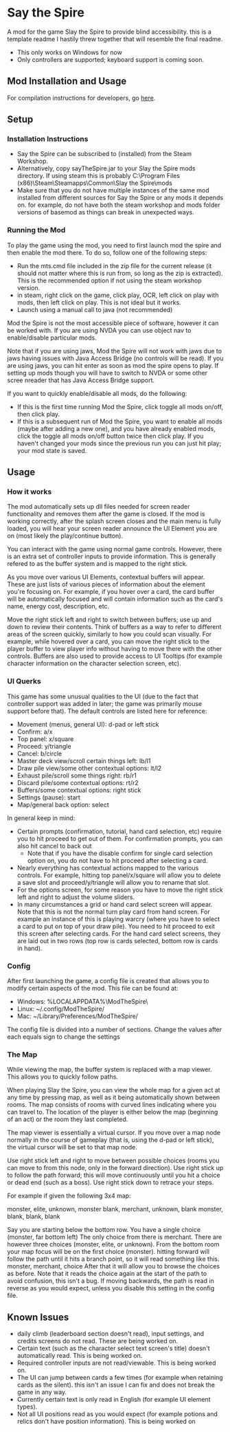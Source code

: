 # Say the Spire

A mod for the game Slay the Spire to provide blind accessibility. this is a template readme I hastily threw together that will resemble the final readme.

* This only works on Windows for now
* Only controllers are supported; keyboard support is coming soon.

## Mod Installation and Usage

For compilation instructions for developers, go [here](devs.md).
## Setup

### Installation Instructions

* Say the Spire can be subscribed to (installed) from the Steam Workshop.
* Alternatively, copy sayTheSpire.jar to your Slay the Spire mods directory. If using steam this is probably C:\Program Files (x86)\Steam\Steamapps\Common\Slay the Spire\mods
* Make sure that you do not have multiple instances of the same mod installed from different sources for Say the Spire or any mods it depends on. for example, do not have both the steam workshop and mods folder versions of basemod as things can break in unexpected ways.

### Running the Mod

To play the game using the mod, you need to first launch mod the spire and then enable the mod there. To do so, follow one of the following steps:

* Run the mts.cmd file included in the zip file for the current release (it should not matter where this is run from, so long as the zip is extracted). This is the recommended option if not using the steam workshop version.
* in steam, right click on the game, click play, OCR, left click on play with mods, then left click on play. This is not ideal but it works.
* Launch using a manual call to java (not recommended)

Mod the Spire is not the most accessible piece of software, however it can be worked with. If you are using NVDA you can use object nav to enable/disable particular mods.

Note that if you are using jaws, Mod the Spire will not work with jaws due to jaws having issues with Java Access Bridge (no controls will be read). If you are using jaws, you can hit enter as soon as mod the spire opens to play. If setting up mods though you will have to switch to NVDA or some other scree nreader that has Java Access Bridge support.

If you want to quickly enable/disable all mods, do the following:

* If this is the first time running Mod the Spire, click toggle all mods on/off, then click play.
* If this is a subsequent run of Mod the Spire, you want to enable all mods (maybe after adding a new one), and you have already enabled mods, click the toggle all mods on/off button twice then click play. If you haven't changed your mods since the previous run you can just hit play; your mod state is saved.

## Usage

### How it works

The mod automatically sets up dll files needed for screen reader functionality and removes them after the game is closed. If the mod is working correctly, after the splash screen closes and the main menu is fully loaded, you will hear your screen reader announce the UI Element you are on (most likely the play/continue button).

You can interact with the game using normal game controls. However, there is an extra set of controller inputs to provide information. This is generally refered to as the buffer system and is mapped to the right stick.

As you move over various UI Elements, contextual buffers will appear. These are just lists of various pieces of information about the element you're focusing on. For example, if you hover over a card, the card buffer will be automatically focused and will contain information such as the card's name, energy cost, description, etc.

Move the right stick left and right to switch between buffers; use up and down to review their contents. Think of buffers as a way to refer to different areas of the screen quickly, similarly to how you could scan visually. For example, while hovered over a card, you can move the right stick to the player buffer to view player info without having to move there with the other controls. Buffers are also used to provide access to UI Tooltips (for example character information on the character selection screen, etc).

### UI Querks

This game has some unusual qualities to the UI (due to the fact that controller support was added in later; the game was primarily mouse support before that). The default controls are listed here for reference:

* Movement (menus, general UI): d-pad or left stick
* Confirm: a/x
* Top panel: x/square
* Proceed: y/triangle
* Cancel: b/circle
* Master deck view/scroll certain things left: lb/l1
* Draw pile view/some other contextual options: lt/l2
* Exhaust pile/scroll some things right: rb/r1
* Discard pile/some contextual options: rt/r2
* Buffers/some contextual options: right stick
* Settings (pause): start
* Map/general back option: select

In general keep in mind:

* Certain prompts (confirmation, tutorial, hand card selection, etc) require you to hit proceed to get out of them. For confirmation prompts, you can also hit cancel to back out
    * Note that if you have the disable confirm for single card selection option on, you do not have to hit proceed after selecting a card.
* Nearly everything has contextual actions mapped to the various controls. For example, hitting top panel/x/square will allow you to delete a save slot and proceed/y/triangle will allow you to rename that slot.
* For the options screen, for some reason you have to move the right stick left and right to adjust the volume sliders.
* In many circumstances a grid or hand card select screen will appear. Note that this is not the normal turn play card from hand screen. For example an instance of this is playing warcry (where you have to select a card to put on top of your draw pile). You need to hit proceed to exit this screen after selecting cards. For the hand card select screens, they are laid out in two rows (top row is cards selected, bottom row is cards in hand).

### Config

After first launching the game, a config file is created that allows you to modify certain aspects of the mod. This file can be found at:

* Windows: %LOCALAPPDATA%\ModTheSpire\
* Linux: ~/.config/ModTheSpire/
* Mac: ~/Library/Preferences/ModTheSpire/

The config file is divided into a number of sections. Change the values after each equals sign to change the settings

### The Map

While viewing the map, the buffer system is replaced with a map viewer. This allows you to quickly follow paths.

When playing Slay the Spire, you can view the whole map for a given act at any time by pressing map, as well as it being automatically shown between rooms. The map consists of rooms with curved lines indicating where you can travel to. The location of the player is either below the map (beginning of an act) or the room they last completed. 

The map viewer is essentially a virtual cursor. If you move over a map node normally in the course of gameplay (that is, using the d-pad or left stick), the virtual cursor will be set to that map node.


Use right stick left and right to move between possible choices (rooms you can move to from this node, only in the forward direction). Use right stick up to follow the path forward; this will move continuously until you hit a choice or dead end (such as a boss). Use right stick down to retrace your steps.

For example if given the following 3x4 map:

monster, elite, unknown, monster
blank, merchant, unknown, blank
monster, blank, blank, blank

Say you are starting below the  bottom row. You have a single choice (monster, far bottom left) The only choice from there is merchant. There are however three choices (monster, elite, or unknown).
From the bottom room your map focus will be on the first choice (monster). hitting forward will follow the path until it hits a branch point, so it will read something like this.
monster, merchant, choice
After that it will allow you to browse the choices as before. Note that it reads the choice again at the start of the path to avoid confusion, this isn't a bug. If moving backwards, the path is read in reverse as you would expect, unless you disable this setting in the config file.



## Known Issues

* daily climb (leaderboard section doesn't read), input settings, and credits screens do not read. These are being worked on.
* Certain text (such as the character select text screen's title) doesn't automatically read. This is being worked on.
* Required controller inputs are not read/viewable. This is being worked on.
* The UI can jump between cards a few times (for example when retaining cards as the silent). this isn't an issue I can fix and does not break the game in any way.
* Currently certain text is only read in English (for example UI element types).
* Not all UI positions read as you would expect (for example potions and relics don't have position information). This is being worked on

